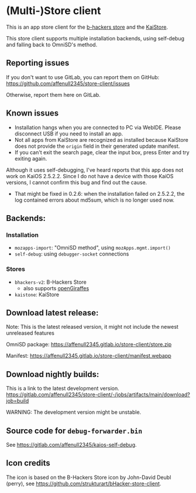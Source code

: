 # (Multi-)Store client

This is an app store client for the
[b-hackers store](https://gitlab.com/banana-hackers/store-db) and the
[KaiStore](https://www.kaiostech.com/store).

This store client supports multiple installation backends, using self-debug
and falling back to OmniSD's method.

## Reporting issues
If you don't want to use GitLab, you can report them on GitHub:
<https://github.com/affenull2345/store-client/issues>

Otherwise, report them here on GitLab.

## Known issues
 - Installation hangs when you are connected to PC via WebIDE. Please disconnect
   USB if you need to install an app.
 - Not all apps from KaiStore are recognized as installed because KaiStore
   does not provide the `origin` field in their generated update manifest.
 - If you can't exit the search page, clear the input box, press Enter and
   try exiting again.

Although it uses self-debugging, I've heard reports that this app does not work
on KaiOS 2.5.2.2. Since I do not have a device with those KaiOS
versions, I cannot confirm this bug and find out the cause.

 - That might be fixed in 0.2.6: when the installation failed on 2.5.2.2,
   the log contained errors about md5sum, which is no longer used now.

## Backends:

### Installation

 - `mozapps-import`: "OmniSD method", using `mozApps.mgmt.import()`
 - `self-debug`: using `debugger-socket` connections

### Stores

 - `bhackers-v2`: B-Hackers Store
   - also supports [openGiraffes](https://store.opengiraffes.top)
 - `kaistone`: KaiStore

## Download latest release:

Note: This is the latest released version, it might not include the newest
unreleased features

OmniSD package: <https://affenull2345.gitlab.io/store-client/store.zip>

Manifest: <https://affenull2345.gitlab.io/store-client/manifest.webapp>

## Download nightly builds:

This is a link to the latest development version.
<https://gitlab.com/affenull2345/store-client/-/jobs/artifacts/main/download?job=build>

WARNING: The development version might be unstable.

## Source code for `debug-forwarder.bin`

See <https://gitlab.com/affenull2345/kaios-self-debug>.

## Icon credits

The icon is based on the B-Hackers Store icon by John-David Deubl (perry), see
<https://github.com/strukturart/bHacker-store-client>.
